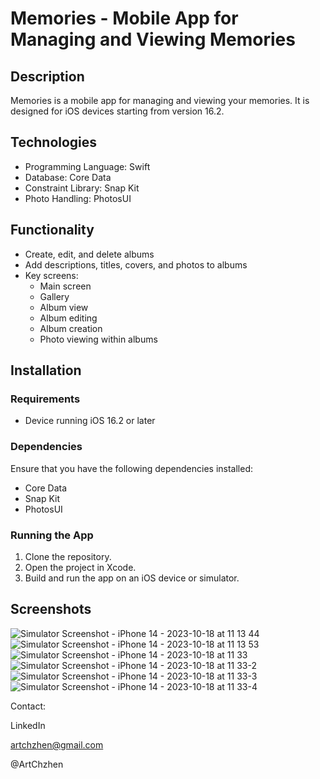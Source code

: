 # Memories - Mobile App for Managing and Viewing Memories

## Description

Memories is a mobile app for managing and viewing your memories. It is designed for iOS devices starting from version 16.2.

## Technologies

- Programming Language: Swift
- Database: Core Data
- Constraint Library: Snap Kit
- Photo Handling: PhotosUI

## Functionality

- Create, edit, and delete albums
- Add descriptions, titles, covers, and photos to albums
- Key screens:
  - Main screen
  - Gallery
  - Album view
  - Album editing
  - Album creation
  - Photo viewing within albums

## Installation

### Requirements

- Device running iOS 16.2 or later

### Dependencies

Ensure that you have the following dependencies installed:

- Core Data
- Snap Kit
- PhotosUI

### Running the App

1. Clone the repository.
2. Open the project in Xcode.
3. Build and run the app on an iOS device or simulator.

## Screenshots
![Simulator Screenshot - iPhone 14 - 2023-10-18 at 11 13 44](https://github.com/Nouble-Bushido/Memories/assets/117162015/bc5d29f6-ce92-4dc5-aac4-e09c9075e33d)
![Simulator Screenshot - iPhone 14 - 2023-10-18 at 11 13 53](https://github.com/Nouble-Bushido/Memories/assets/117162015/405670f8-18bd-4716-a7ed-19fad723ee9f)
![Simulator Screenshot - iPhone 14 - 2023-10-18 at 11 33](https://github.com/Nouble-Bushido/Memories/assets/117162015/9c0a497c-a7da-44af-8469-fd89b8625026)
![Simulator Screenshot - iPhone 14 - 2023-10-18 at 11 33-2](https://github.com/Nouble-Bushido/Memories/assets/117162015/756b2c5a-4d50-4bf5-a751-d469b7572a81)
![Simulator Screenshot - iPhone 14 - 2023-10-18 at 11 33-3](https://github.com/Nouble-Bushido/Memories/assets/117162015/0da65ab6-cea2-4944-8f91-7f8edadeb478)
![Simulator Screenshot - iPhone 14 - 2023-10-18 at 11 33-4](https://github.com/Nouble-Bushido/Memories/assets/117162015/63bc93e7-62ad-4ca8-849c-4a490bfe620d)



Contact:

LinkedIn

artchzhen@gmail.com

@ArtChzhen

